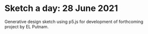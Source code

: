 # Sketch a day: 28 June 2021

Generative design sketch using p5.js for development of forthcoming project by EL Putnam.
